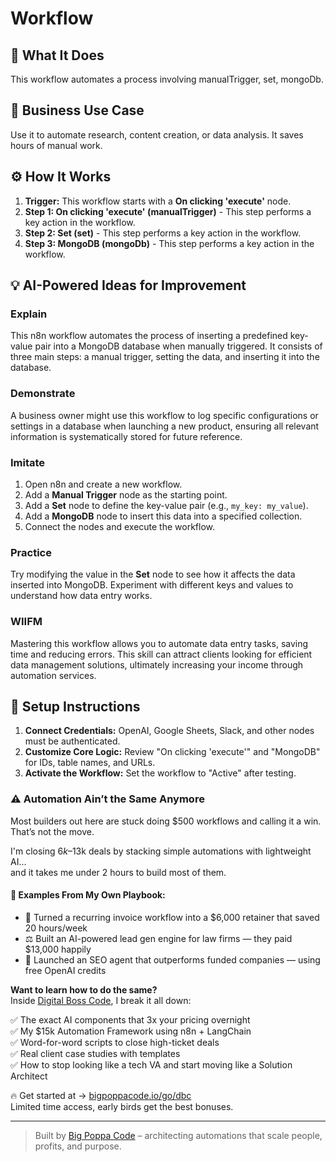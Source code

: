 # Workflow

## 🚀 What It Does
This workflow automates a process involving manualTrigger, set, mongoDb.

## 💼 Business Use Case
Use it to automate research, content creation, or data analysis. It saves hours of manual work.

## ⚙️ How It Works
1.  **Trigger:** This workflow starts with a **On clicking 'execute'** node.
2. **Step 1: On clicking 'execute' (manualTrigger)** - This step performs a key action in the workflow.
3. **Step 2: Set (set)** - This step performs a key action in the workflow.
4. **Step 3: MongoDB (mongoDb)** - This step performs a key action in the workflow.

## 💡 AI-Powered Ideas for Improvement
### Explain
This n8n workflow automates the process of inserting a predefined key-value pair into a MongoDB database when manually triggered. It consists of three main steps: a manual trigger, setting the data, and inserting it into the database.

### Demonstrate
A business owner might use this workflow to log specific configurations or settings in a database when launching a new product, ensuring all relevant information is systematically stored for future reference.

### Imitate
1. Open n8n and create a new workflow.
2. Add a **Manual Trigger** node as the starting point.
3. Add a **Set** node to define the key-value pair (e.g., `my_key: my_value`).
4. Add a **MongoDB** node to insert this data into a specified collection.
5. Connect the nodes and execute the workflow.

### Practice
Try modifying the value in the **Set** node to see how it affects the data inserted into MongoDB. Experiment with different keys and values to understand how data entry works.

### WIIFM
Mastering this workflow allows you to automate data entry tasks, saving time and reducing errors. This skill can attract clients looking for efficient data management solutions, ultimately increasing your income through automation services.

## 🔧 Setup Instructions
1. **Connect Credentials:** OpenAI, Google Sheets, Slack, and other nodes must be authenticated.
2. **Customize Core Logic:** Review "On clicking 'execute'" and "MongoDB" for IDs, table names, and URLs.
3. **Activate the Workflow:** Set the workflow to "Active" after testing.

### ⚠️ Automation Ain’t the Same Anymore

Most builders out here are stuck doing $500 workflows and calling it a win.  
That’s not the move.  

I'm closing $6k–$13k deals by stacking simple automations with lightweight AI...  
and it takes me under 2 hours to build most of them.

#### 🧠 Examples From My Own Playbook:
- 🔁 Turned a recurring invoice workflow into a $6,000 retainer that saved 20 hours/week  
- ⚖️ Built an AI-powered lead gen engine for law firms — they paid $13,000 happily  
- 🚀 Launched an SEO agent that outperforms funded companies — using free OpenAI credits  

**Want to learn how to do the same?**  
Inside [Digital Boss Code](https://bigpoppacode.io/go/dbc), I break it all down:

✅ The exact AI components that 3x your pricing overnight  
✅ My $15k Automation Framework using n8n + LangChain  
✅ Word-for-word scripts to close high-ticket deals  
✅ Real client case studies with templates  
✅ How to stop looking like a tech VA and start moving like a Solution Architect  

🔥 Get started at → [bigpoppacode.io/go/dbc](https://bigpoppacode.io/go/dbc)  
Limited time access, early birds get the best bonuses.

---
> Built by [Big Poppa Code](https://bigpoppacode.io) – architecting automations that scale people, profits, and purpose.
